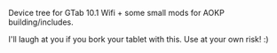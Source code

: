 Device tree for GTab 10.1 Wifi + some small mods for AOKP building/includes.

I'll laugh at you if you bork your tablet with this.  Use at your own risk!  :)
